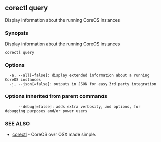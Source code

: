 ## corectl query

Display information about the running CoreOS instances

### Synopsis


Display information about the running CoreOS instances

```
corectl query
```

### Options

```
  -a, --all[=false]: display extended information about a running CoreOS instances
  -j, --json[=false]: outputs in JSON for easy 3rd party integration
```

### Options inherited from parent commands

```
      --debug[=false]: adds extra verbosity, and options, for debugging purposes and/or power users
```

### SEE ALSO
* [corectl](corectl.md)	 - CoreOS over OSX made simple.

